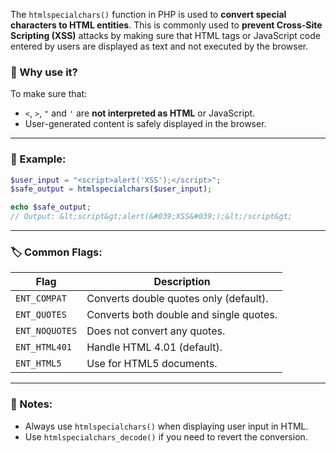 The `htmlspecialchars()` function in PHP is used to **convert special characters to HTML entities**. This is commonly used to **prevent Cross-Site Scripting (XSS)** attacks by making sure that HTML tags or JavaScript code entered by users are displayed as text and not executed by the browser.

### 🔐 Why use it?

To make sure that:

* `<`, `>`, `"` and `'` are **not interpreted as HTML** or JavaScript.
* User-generated content is safely displayed in the browser.

---

### 🧪 Example:

```php
$user_input = "<script>alert('XSS');</script>";
$safe_output = htmlspecialchars($user_input);

echo $safe_output;
// Output: &lt;script&gt;alert(&#039;XSS&#039;);&lt;/script&gt;
```

---

### 🏷️ Common Flags:

| Flag           | Description                             |
| -------------- | --------------------------------------- |
| `ENT_COMPAT`   | Converts double quotes only (default).  |
| `ENT_QUOTES`   | Converts both double and single quotes. |
| `ENT_NOQUOTES` | Does not convert any quotes.            |
| `ENT_HTML401`  | Handle HTML 4.01 (default).             |
| `ENT_HTML5`    | Use for HTML5 documents.                |

---

### 📝 Notes:

* Always use `htmlspecialchars()` when displaying user input in HTML.
* Use `htmlspecialchars_decode()` if you need to revert the conversion.


